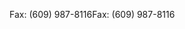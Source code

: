 <span data-ttu-id="abded-101">Fax: (609) 987-8116</span><span class="sxs-lookup"><span data-stu-id="abded-101">Fax: (609) 987-8116</span></span>